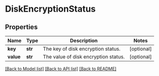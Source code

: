 # DiskEncryptionStatus

## Properties
Name | Type | Description | Notes
------------ | ------------- | ------------- | -------------
**key** | **str** | The key of disk encryption status. | [optional] 
**value** | **str** | The value of disk encryption status. | [optional] 

[[Back to Model list]](../README.md#documentation-for-models) [[Back to API list]](../README.md#documentation-for-api-endpoints) [[Back to README]](../README.md)

